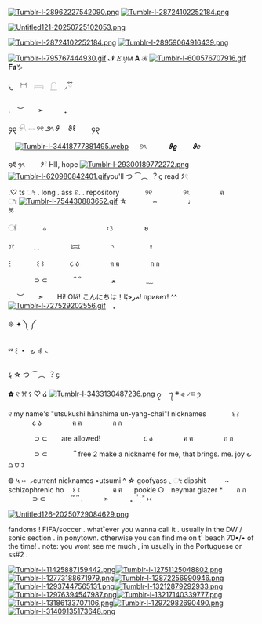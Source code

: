 [![Tumblr-l-28962227542090.png](https://i.postimg.cc/XNmck27F/Tumblr-l-28962227542090.png)](https://postimg.cc/Rq1HMLtV)
[![Tumblr-l-28724102252184.png](https://i.postimg.cc/KzVLQzFF/Tumblr-l-28724102252184.png)](https://postimg.cc/MM7vpzvr)

[![Untitled121-20250725102053.png](https://i.postimg.cc/90t7hhvw/Untitled121-20250725102053.png)](https://postimg.cc/m1kDY0ZT)

[![Tumblr-l-28724102252184.png](https://i.postimg.cc/KzVLQzFF/Tumblr-l-28724102252184.png)](https://postimg.cc/MM7vpzvr)
[![Tumblr-l-28959064916439.png](https://i.postimg.cc/ydNXvtZh/Tumblr-l-28959064916439.png)](https://postimg.cc/mc0HrdVh)

  
  
  

  [![Tumblr-l-795767444930.gif](https://i.postimg.cc/L5Sn8TJW/Tumblr-l-795767444930.gif)](https://postimg.cc/bD6z61H0) 𝓝 𝑬.ꪗм 𝐀 ℛ [![Tumblr-l-600576707916.gif](https://i.postimg.cc/NFbJNdmq/Tumblr-l-600576707916.gif)](https://postimg.cc/FkdVzgTD) 𝐅𝒂♑︎
    
  
  
  

𐔌　𓋫　𓇯　𓉸　◞ ྀི


. ︶  ➣   ₊ 

၄၃   𓍯    𓋭    ୨୧    ౨ৎ    𝜗  ϑℓ　    ၄၃

　[![Tumblr-l-34418777881495.webp](https://i.postimg.cc/Kjw1P2j1/Tumblr-l-34418777881495.webp)](https://postimg.cc/XBKNWtwW)   ୭ৎ　 　  𝝑𝝔　  𝝑𝑒　  

  ໑᱖          ꪆৎ　  𑁥𓍢    HII, hope
[![Tumblr-l-29300189772272.png](https://i.postimg.cc/TP0hkmhM/Tumblr-l-29300189772272.png)](https://postimg.cc/8FF1c7ht)
 [![Tumblr-l-620980842401.gif](https://i.postimg.cc/MH2kV3xW/Tumblr-l-620980842401.gif)](https://postimg.cc/YG3yw3hV)you'll  つ      ⏜︵      ︖    ᧔
read    𑁥𓏲

.♡ ts      ೀ . long .  ass ୭.  .
repository ⠀⠀⠀ ⠀ ୨୧ ⠀⠀⠀⠀ ⠀ ୨ৎ ⠀⠀⠀⠀ ⠀ ฅ ⠀⠀⠀⠀ ⠀ ೀ
[![Tumblr-l-754430883652.gif](https://i.postimg.cc/K8WSN8Dc/Tumblr-l-754430883652.gif)](https://postimg.cc/RWwDC9Y2)
☆ ⠀⠀⠀ ⠀ ⑅ ⠀⠀⠀⠀ ⠀ ♩ ⠀⠀⠀⠀ ⠀ ⠀⠀⠀⠀ ⠀ ꕤ

𓋜 ⠀⠀⠀ ⠀ ๑ ⠀⠀⠀⠀ ⠀ ⠀⠀⠀⠀ ⠀ ‹𝟹 ⠀⠀⠀⠀ ⠀ ʚ

ꔫ ⠀⠀⠀ 𓈒 𓈒 ⠀⠀⠀⠀ ⠀ 𐂯 ⠀⠀⠀⠀ ⠀ ◝ ⠀ ⠀⠀⠀⠀⠀ ᵎᵎ

꒰ ⠀⠀⠀ ⠀ ꒰ ꒱ ⠀⠀⠀ ⠀ ૮ ა ⠀⠀⠀⠀ ⠀ ฅ ฅ ⠀⠀⠀⠀ ⠀ ก ก

‌ ⠀⠀⠀ ⠀ ⊃ ⊂ ⠀⠀⠀ ⠀ ՞ ՞ ⠀⠀⠀⠀ ⠀ ‎ﻌ ⠀⠀⠀⠀ ⠀ ﹏

. ︶  ➣  Hi! Olá! こんにちは！مرحبًا! привет! ^^ [![Tumblr-l-727529202556.gif](https://i.postimg.cc/nc9Zs7JV/Tumblr-l-727529202556.gif)](https://postimg.cc/QHDvwFCv) ₊  

❊                       ✦         ༽      ༼

ྌ    ꒰      ・ ‌                 ౿         ꘩      ᭥

 𑂅      ☆      つ      ⏜︵      ︖    ᧔

✿    ୧         ꕮ        ꣑       ♡       ໒
[![Tumblr-l-3433130487236.png](https://i.postimg.cc/c47hcxfq/Tumblr-l-3433130487236.png)](https://postimg.cc/3dR28HL9)
၇  ㅤ᭢     ܍      ⪨      ৴      ⌑      ꪆ

୧           my name's "utsukushi hānshima un-yang-chai"!
             nicknames ⠀⠀⠀ ⠀ ꒰ ꒱ ⠀⠀⠀ ⠀ ૮ ა ⠀⠀⠀⠀ ⠀ ฅ ฅ ⠀⠀⠀⠀ ⠀ ก ก

‌ ⠀⠀⠀ ⠀ ⊃ ⊂ ⠀⠀ are allowed! ⠀⠀⠀ ⠀⠀⠀ ⠀ ૮ ა ⠀⠀⠀⠀ ⠀ ฅ ฅ ⠀⠀⠀⠀ ⠀ ก ก

‌ ⠀⠀⠀ ⠀ ⊃ ⊂ ⠀⠀⠀ ⠀ ՞ free 2 make a nickname for me, that brings.          me.           joy 
౿      ⩍      ⩌           ꒸
    
◍     ५     ⑅      ◞current nicknames •utsumi ^ ☆ goofyass    ◟     ೀ dipshit
⠀⠀⠀ ~ schizophrenic ho ⠀ ꒰ ꒱ ⠀⠀⠀ ⠀ ⠀ ฅ ฅ ⠀⠀pookie ○ ⠀neymar glazer *⠀ ⠀ ก ก
‌ ⠀⠀⠀ ⠀ ⊃ ⊂ ⠀⠀⠀ ⠀ ՞ ՞ 
.   ➣   ₊ 
 ִ    ۫      ࣪   ׅ      ʾʿ    ›‹


[![Untitled126-20250729084629.png](https://i.postimg.cc/2SDkmsyN/Untitled126-20250729084629.png)](https://postimg.cc/2V0R7Xn0)


fandoms !
FIFA/soccer  . whatʾʿever you wanna call it
. 
usually in the DW / sonic section  .  in ponytown.  otherwise you can find me on t' beach 70•/• of the time! 
.
note: you wont see me much  , im usually in the Portuguese  or ss#2  . 

[![Tumblr-l-11425887159442.png](https://i.postimg.cc/76xXkZ8J/Tumblr-l-11425887159442.png)](https://postimg.cc/bGB108vq)[![Tumblr-l-12751125048802.png](https://i.postimg.cc/RV3d9Y8d/Tumblr-l-12751125048802.png)](https://postimg.cc/JGLZ5pRH)[![Tumblr-l-12773188671979.png](https://i.postimg.cc/wTSVBVYp/Tumblr-l-12773188671979.png)](https://postimg.cc/9rYT8yf8)[![Tumblr-l-12872256990946.png](https://i.postimg.cc/0jhpb83f/Tumblr-l-12872256990946.png)](https://postimg.cc/K3rKWymk)[![Tumblr-l-12937447565131.png](https://i.postimg.cc/xTbvBzJF/Tumblr-l-12937447565131.png)](https://postimg.cc/fJDS9kvx)[![Tumblr-l-13212879292933.png](https://i.postimg.cc/Hk9BPyF1/Tumblr-l-13212879292933.png)](https://postimg.cc/dhD2hLq5)[![Tumblr-l-12976394547987.png](https://i.postimg.cc/ZYvjzgXc/Tumblr-l-12976394547987.png)](https://postimg.cc/DmF1qCvJ)[![Tumblr-l-13217140339777.png](https://i.postimg.cc/hPFsDsBq/Tumblr-l-13217140339777.png)](https://postimg.cc/pyZzkDr0)[![Tumblr-l-13186133707106.png](https://i.postimg.cc/y8sT9NxQ/Tumblr-l-13186133707106.png)](https://postimg.cc/Mv3RJqyV)[![Tumblr-l-12972982690490.png](https://i.postimg.cc/P5yQMk8t/Tumblr-l-12972982690490.png)](https://postimg.cc/Yv4FpZ3V)[![Tumblr-l-31409135173648.png](https://i.postimg.cc/FKnb2gZ8/Tumblr-l-31409135173648.png)](https://postimg.cc/xkMbmmB3)